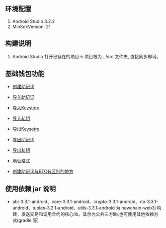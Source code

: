 ## 环境配置

1. Android Studio 3.2.2
2. MinSdkVersion: 21

## 构建说明

1. Android Studio 打开已存在的项目-> 项目根为 ../src 文件夹, 直接同步即可。

## 基础钱包功能

- [创建助记词](https://gitlab.newtonproject.org/weixuefeng/newton-core/blob/master/newpay-android-example/src/app/src/main/java/org/newtonproject/newtoncore/android/data/service/NewKeystoreAccountService.java#L66)

- [导入助记词](https://gitlab.newtonproject.org/weixuefeng/newton-core/blob/master/newpay-android-example/src/app/src/main/java/org/newtonproject/newtoncore/android/utils/crypto/NewtonKeystore.java#L82)

- [导入Keystore](https://gitlab.newtonproject.org/weixuefeng/newton-core/blob/master/newpay-android-example/src/app/src/main/java/org/newtonproject/newtoncore/android/utils/crypto/NewtonKeystore.java#L102)

- [导入私钥](https://gitlab.newtonproject.org/weixuefeng/newton-core/blob/master/newpay-android-example/src/app/src/main/java/org/newtonproject/newtoncore/android/utils/crypto/NewtonKeystore.java#L59)

- [导出Keysotre](https://gitlab.newtonproject.org/weixuefeng/newton-core/blob/master/newpay-android-example/src/app/src/main/java/org/newtonproject/newtoncore/android/utils/crypto/NewtonKeystore.java#L175)

- [导出助记词](https://gitlab.newtonproject.org/weixuefeng/newton-core/blob/master/newpay-android-example/src/app/src/main/java/org/newtonproject/newtoncore/android/utils/crypto/NewtonKeystore.java#L189)

- [导出私钥](https://gitlab.newtonproject.org/weixuefeng/newton-core/blob/master/newpay-android-example/src/app/src/main/java/org/newtonproject/newtoncore/android/utils/crypto/NewtonKeystore.java#L203)

- [地址格式](https://gitlab.newtonproject.org/weixuefeng/newton-core/blob/master/newpay-android-example/src/app/src/main/java/org/newtonproject/newtoncore/android/utils/NewAddressUtils.java)

- [创建助记词与BTC有区别的地方](https://gitlab.newtonproject.org/weixuefeng/newton-core/blob/master/newpay-android-example/src/core/src/main/java/org/bitcoinj/crypto/HDKeyDerivation.java#L66)

## 使用依赖 jar 说明

- abi-3.3.1-android、core-3.3.1-android、crypto-3.3.1-android、rlp-3.3.1-android、tuples-3.3.1-android、utils-3.3.1-android 为 newchain-web3j 构建，发送交易和调用合约的核心lib。其余为公共三方lib,也可使用其他依赖方式(gradle 等)